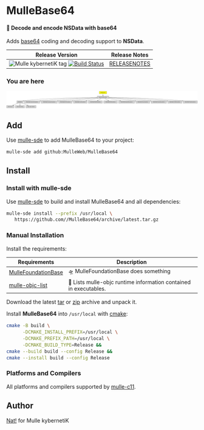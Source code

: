 # MulleBase64

#### 💬 Decode and encode NSData with base64

Adds [base64](https://en.wikipedia.org/wiki/Base64) coding and decoding support
to **NSData**.


| Release Version                                       | Release Notes
|-------------------------------------------------------|--------------
| ![Mulle kybernetiK tag](https://img.shields.io/github/tag/MulleWeb/MulleBase64.svg?branch=release) [![Build Status](https://github.com/MulleWeb/MulleBase64/workflows/CI/badge.svg?branch=release)](//github.com/MulleWeb/MulleBase64/actions) | [RELEASENOTES](RELEASENOTES.md) |








### You are here

![Overview](overview.dot.svg)


## Add

Use [mulle-sde](//github.com/mulle-sde) to add MulleBase64 to your project:

``` sh
mulle-sde add github:MulleWeb/MulleBase64
```

## Install

### Install with mulle-sde

Use [mulle-sde](//github.com/mulle-sde) to build and install MulleBase64 and all dependencies:

``` sh
mulle-sde install --prefix /usr/local \
   https://github.com//MulleBase64/archive/latest.tar.gz
```

### Manual Installation

Install the requirements:

| Requirements                                 | Description
|----------------------------------------------|-----------------------
| [MulleFoundationBase](https://github.com/MulleFoundation/MulleFoundationBase)             | 🛸 MulleFoundationBase does something
| [mulle-objc-list](https://github.com/mulle-objc/mulle-objc-list)             | 📒 Lists mulle-objc runtime information contained in executables.

Download the latest [tar](https://github.com/MulleWeb/MulleBase64/archive/refs/tags/latest.tar.gz) or [zip](https://github.com/MulleWeb/MulleBase64/archive/refs/tags/latest.zip) archive and unpack it.

Install **MulleBase64** into `/usr/local` with [cmake](https://cmake.org):

``` sh
cmake -B build \
      -DCMAKE_INSTALL_PREFIX=/usr/local \
      -DCMAKE_PREFIX_PATH=/usr/local \
      -DCMAKE_BUILD_TYPE=Release &&
cmake --build build --config Release &&
cmake --install build --config Release
```

### Platforms and Compilers

All platforms and compilers supported by
[mulle-c11](//github.com/mulle-c/mulle-c11).


## Author

[Nat!](https://mulle-kybernetik.com/weblog) for Mulle kybernetiK  


